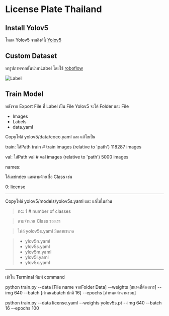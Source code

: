 # License Plate Thailand

## Install Yolov5

โหลด Yolov5 จากลิงค์นี้ [Yolov5](https://github.com/ultralytics/yolov5)

## Custom Dataset

หารูปภาพจากนั้นนำมาLabel โดยใช้ [roboflow](https://roboflow.com/)

![Label](https://blog.roboflow.com/content/images/size/w2000/2021/06/label-classification.jpg)

## Train Model

หลังจาก Export File ที่ Label เป็น File Yolov5 จะได้ Folder และ File

* Images
* Labels
* data.yaml

Copyไฟล์ yolov5/data/coco.yaml และ แก้ไขเป็น

train: ใส้Path train  # train images (relative to 'path') 118287 images

val: ใส่Path val  # val images (relative to 'path') 5000 images

names:

ใส้เลขindex และตามด้วย ชื่อ Class เช่น

  0: license

---

Copyไฟล์ yolov5/models/yolov5s.yaml และ แก้ไขในส่วน

> nc: 1  # number of classes

> ตามจำนวน Class ของเรา

> ไฟล์ yolov5s.yaml มีหลายขนาด

> * ylov5n.yaml
> * ylov5s.yaml
> * ylov5m.yaml
> * ylov5l.yaml
> * ylov5x.yaml

---

เข้าใน Terminal พิมพ์ command

python train.py --data [File name จากFolder Data] --weights [ขนาดที่ต้องการ] --img 640 --batch [กำหนดbatch ปกติ 16] --epochs [กำหนดจำนวนรอบ]

python train.py --data license.yaml --weights yolov5s.pt --img 640 --batch 16 --epochs 100

